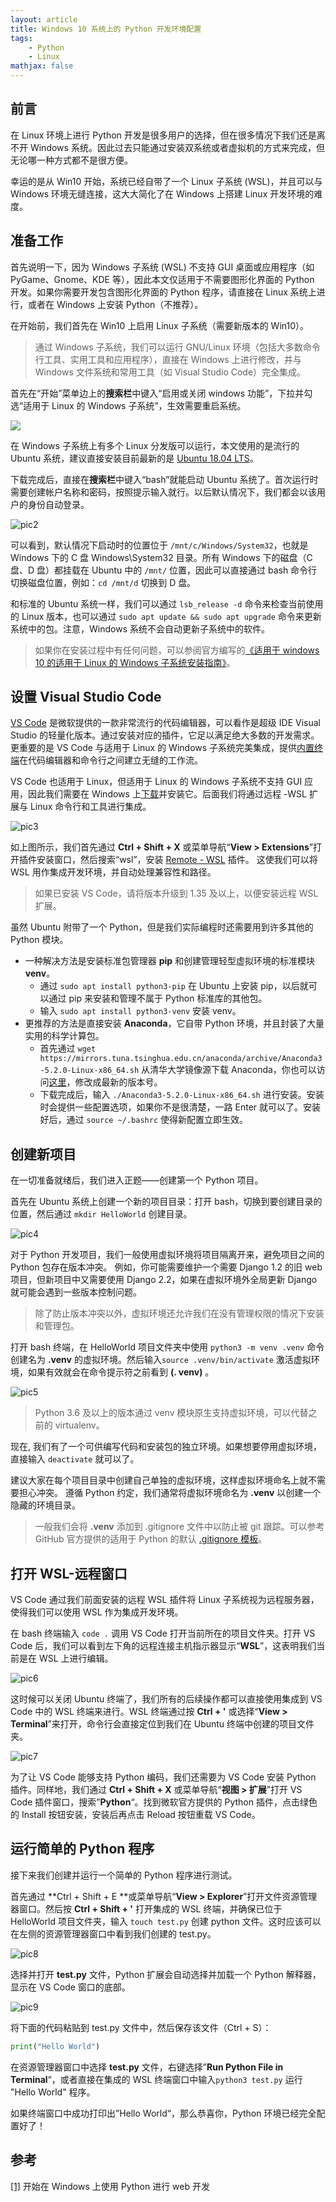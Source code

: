 ```yaml
---
layout: article
title: Windows 10 系统上的 Python 开发环境配置
tags:
    - Python
    - Linux
mathjax: false
---
```


## 前言

在 Linux 环境上进行 Python 开发是很多用户的选择，但在很多情况下我们还是离不开 Windows 系统。因此过去只能通过安装双系统或者虚拟机的方式来完成，但无论哪一种方式都不是很方便。

幸运的是从 Win10 开始，系统已经自带了一个 Linux 子系统 (WSL)，并且可以与 Windows 环境无缝连接，这大大简化了在 Windows 上搭建 Linux 开发环境的难度。

## 准备工作

首先说明一下，因为 Windows 子系统 (WSL) 不支持 GUI 桌面或应用程序（如 PyGame、Gnome、KDE 等），因此本文仅适用于不需要图形化界面的 Python 开发。如果你需要开发包含图形化界面的 Python 程序，请直接在 Linux 系统上进行，或者在 Windows 上安装 Python（不推荐）。

在开始前，我们首先在 Win10 上启用 Linux 子系统（需要新版本的 Win10）。

> 通过 Windows 子系统，我们可以运行 GNU/Linux 环境（包括大多数命令行工具、实用工具和应用程序），直接在 Windows 上进行修改，并与 Windows 文件系统和常用工具（如 Visual Studio Code）完全集成。

首先在“开始”菜单边上的**搜索栏**中键入“启用或关闭 windows 功能”，下拉并勾选“适用于 Linux 的 Windows 子系统”，生效需要重启系统。

<img src="/img/article/configure-python-environment/windows_function.png" style="display: block; margin: auto;"/>

在 Windows 子系统上有多个 Linux 分发版可以运行，本文使用的是流行的 Ubuntu 系统，建议直接安装目前最新的是 [Ubuntu 18.04 LTS](https://www.microsoft.com/store/productId/9N9TNGVNDL3Q)。

下载完成后，直接在**搜索栏**中键入“bash”就能启动 Ubuntu 系统了。首次运行时需要创建帐户名称和密码，按照提示输入就行。以后默认情况下，我们都会以该用户的身份自动登录。

![pic2](/img/article/configure-python-environment/ubuntu_in_windows.png)

可以看到，默认情况下启动时的位置位于 `/mnt/c/Windows/System32`，也就是 Windows 下的 C 盘 Windows\System32 目录。所有 Windows 下的磁盘（C 盘、D 盘）都挂载在 Ubuntu 中的 `/mnt/` 位置，因此可以直接通过 bash 命令行切换磁盘位置，例如：`cd /mnt/d` 切换到 D 盘。

和标准的 Ubuntu 系统一样，我们可以通过 `lsb_release -d` 命令来检查当前使用的 Linux 版本，也可以通过 `sudo apt update && sudo apt upgrade` 命令来更新系统中的包。注意，Windows 系统不会自动更新子系统中的软件。

> 如果你在安装过程中有任何问题，可以参阅官方编写的[《适用于 windows 10 的适用于 Linux 的 Windows 子系统安装指南》](https://docs.microsoft.com/windows/wsl/install-win10)。

## 设置 Visual Studio Code

[VS Code](https://code.visualstudio.com/) 是微软提供的一款非常流行的代码编辑器，可以看作是超级 IDE Visual Studio 的轻量化版本。通过安装对应的插件，它足以满足绝大多数的开发需求。更重要的是 VS Code 与适用于 Linux 的 Windows 子系统完美集成，提供[内置终端](https://code.visualstudio.com/docs/editor/integrated-terminal)在代码编辑器和命令行之间建立无缝的工作流。

VS Code 也适用于 Linux，但适用于 Linux 的 Windows 子系统不支持 GUI 应用，因此我们需要在 Windows 上[下载](https://code.visualstudio.com/)并安装它。后面我们将通过远程 -WSL 扩展与 Linux 命令行和工具进行集成。

![pic3](/img/article/configure-python-environment/wsl.png)

如上图所示，我们首先通过 **Ctrl + Shift + X** 或菜单导航“**View > Extensions**”打开插件安装窗口，然后搜索“wsl”，安装 [Remote - WSL](https://marketplace.visualstudio.com/items?itemName=ms-vscode-remote.remote-wsl) 插件。 这使我们可以将 WSL 用作集成开发环境，并自动处理兼容性和路径。

> 如果已安装 VS Code，请将版本升级到 1.35 及以上，以便安装远程 WSL 扩展。 

虽然 Ubuntu 附带了一个 Python，但是我们实际编程时还需要用到许多其他的 Python 模块。

- 一种解决方法是安装标准包管理器 **pip** 和创建管理轻型虚拟环境的标准模块 **venv**。
  - 通过 `sudo apt install python3-pip` 在 Ubuntu 上安装 pip，以后就可以通过 pip 来安装和管理不属于 Python 标准库的其他包。
  - 输入 `sudo apt install python3-venv` 安装 venv。
- 更推荐的方法是直接安装 **Anaconda**，它自带 Python 环境，并且封装了大量实用的科学计算包。
  - 首先通过 `wget https://mirrors.tuna.tsinghua.edu.cn/anaconda/archive/Anaconda3-5.2.0-Linux-x86_64.sh` 从清华大学镜像源下载 Anaconda，你也可以访问[这里](https://mirrors.tuna.tsinghua.edu.cn/anaconda/archive/)，修改成最新的版本号。
  - 下载完成后，输入 `./Anaconda3-5.2.0-Linux-x86_64.sh` 进行安装。安装时会提供一些配置选项，如果你不是很清楚，一路 Enter 就可以了。安装好后，通过 `source ~/.bashrc` 使得新配置立即生效。

## 创建新项目

在一切准备就绪后，我们进入正题——创建第一个 Python 项目。

首先在 Ubuntu 系统上创建一个新的项目目录：打开 bash，切换到要创建目录的位置，然后通过 `mkdir HelloWorld` 创建目录。

![pic4](/img/article/configure-python-environment/mkdir.png)

对于 Python 开发项目，我们一般使用虚拟环境将项目隔离开来，避免项目之间的 Python 包存在版本冲突。 例如，你可能需要维护一个需要 Django 1.2 的旧 web 项目，但新项目中又需要使用 Django 2.2，如果在虚拟环境外全局更新 Django 就可能会遇到一些版本控制问题。 

> 除了防止版本冲突以外，虚拟环境还允许我们在没有管理权限的情况下安装和管理包。

打开 bash 终端，在 HelloWorld 项目文件夹中使用 `python3 -m venv .venv` 命令创建名为 **.venv** 的虚拟环境。然后输入`source .venv/bin/activate` 激活虚拟环境，如果有效就会在命令提示符之前看到 **(. venv)** 。 

![pic5](/img/article/configure-python-environment/venv.png)

> Python 3.6 及以上的版本通过 venv 模块原生支持虚拟环境，可以代替之前的 virtualenv。

现在, 我们有了一个可供编写代码和安装包的独立环境。如果想要停用虚拟环境，直接输入 `deactivate` 就可以了。

建议大家在每个项目目录中创建自己单独的虚拟环境，这样虚拟环境命名上就不需要担心冲突。 遵循 Python 约定，我们通常将虚拟环境命名为 **.venv** 以创建一个隐藏的环境目录。

> 一般我们会将 **.venv** 添加到 .gitignore 文件中以防止被 git 跟踪。可以参考 GitHub 官方提供的适用于 Python 的默认 [.gitignore 模板](https://github.com/github/gitignore/blob/50e42aa1064d004a5c99eaa72a2d8054a0d8de55/Python.gitignore#L99-L106)。

## 打开 WSL-远程窗口

VS Code 通过我们前面安装的远程 WSL 插件将 Linux 子系统视为远程服务器，使得我们可以使用 WSL 作为集成开发环境。

在 bash 终端输入 `code .` 调用 VS Code 打开当前所在的项目文件夹。打开 VS Code 后，我们可以看到左下角的远程连接主机指示器显示“**WSL**”，这表明我们当前是在 WSL 上进行编辑。

![pic6](/img/article/configure-python-environment/wsl_2.png)

这时候可以关闭 Ubuntu 终端了，我们所有的后续操作都可以直接使用集成到 VS Code 中的 WSL 终端来进行。WSL 终端通过按 **Ctrl + '** 或选择“**View > Terminal**”来打开，命令行会直接定位到我们在 Ubuntu 终端中创建的项目文件夹。

![pic7](/img/article/configure-python-environment/vs_code.png)

为了让 VS Code 能够支持 Python 编码，我们还需要为 VS Code 安装 Python 插件。同样地，我们通过 **Ctrl + Shift + X** 或菜单导航“**视图 > 扩展**”打开 VS Code 插件窗口，搜索”**Python**“。找到微软官方提供的 Python 插件，点击绿色的 Install 按钮安装，安装后再点击 Reload 按钮重载 VS Code。

## 运行简单的 Python 程序

接下来我们创建并运行一个简单的 Python 程序进行测试。

首先通过 **Ctrl + Shift + E **或菜单导航“**View > Explorer**”打开文件资源管理器窗口。然后按 **Ctrl + Shift + '** 打开集成的 WSL 终端，并确保已位于 HelloWorld 项目文件夹，输入 `touch test.py` 创建 python 文件。这时应该可以在左侧的资源管理器窗口中看到我们创建的 test.py。

![pic8](/img/article/configure-python-environment/vs_code_2.png)

选择并打开 **test.py** 文件，Python 扩展会自动选择并加载一个 Python 解释器，显示在 VS Code 窗口的底部。

![pic9](/img/article/configure-python-environment/wsl_3.png)

将下面的代码粘贴到 test.py 文件中，然后保存该文件（Ctrl + S）：

```python
print("Hello World")
```

在资源管理器窗口中选择 **test.py** 文件，右键选择”**Run Python File in Terminal**“，或者直接在集成的 WSL 终端窗口中输入`python3 test.py` 运行 "Hello World" 程序。

如果终端窗口中成功打印出”Hello World“，那么恭喜你，Python 环境已经完全配置好了！

## 参考

[[1]](https://docs.microsoft.com/zh-cn/windows/python/get-started/python-for-web) 开始在 Windows 上使用 Python 进行 web 开发 

